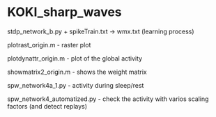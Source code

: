 # KOKI_sharp_waves

stdp_network_b.py + spikeTrain.txt -> wmx.txt (learning process)

plotrast_origin.m - raster plot

plotdynattr_origin.m - plot of the global activity

showmatrix2_origin.m - shows the weight matrix

spw_network4a_1.py - activity during sleep/rest

spw_network4_automatized.py - check the activity with varios scaling factors (and detect replays)
